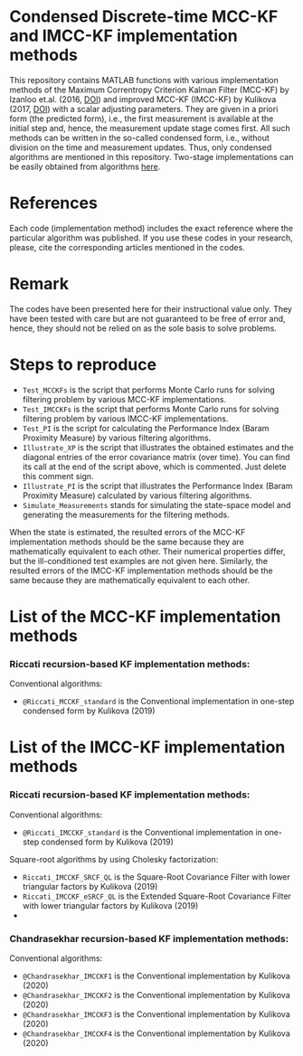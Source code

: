 # Condensed Discrete-time MCC-KF and IMCC-KF implementation methods
This repository contains MATLAB functions with various implementation methods of the Maximum Correntropy Criterion Kalman Filter (MCC-KF) by Izanloo et.al. (2016, <a href="https://doi.org/10.1109/CISS.2016.7460553">DOI</a>) and improved MCC-KF (IMCC-KF) by Kulikova (2017, <a href="https://doi.org/10.1016/j.sysconle.2017.07.016">DOI</a>) with a scalar adjusting parameters. They are given in a priori form (the predicted form), i.e., the first measurement is available at the initial step and, hence, the measurement update stage comes first. All such methods can be written in the so-called condensed form, i.e., without division on the time and measurement updates. Thus, only condensed algorithms are mentioned in this repository. Two-stage implementations can be easily obtained from algorithms <a href="https://github.com/Maria-Kulikova/MCCKF-a-posteriori">here</a>.

# References
Each code (implementation method) includes the exact reference where the particular algorithm was published. 
If you use these codes in your research, please, cite the corresponding articles mentioned in the codes.  

# Remark
The codes have been presented here for their instructional value only. They have been tested with care but are not guaranteed to be free of error and, hence, they should not be relied on as the sole basis to solve problems. 

# Steps to reproduce
- `Test_MCCKFs` is the script that performs Monte Carlo runs for solving filtering problem by various MCC-KF implementations.
- `Test_IMCCKFs` is the script that performs Monte Carlo runs for solving filtering problem by various IMCC-KF implementations.
- `Test_PI` is the script for calculating the Performance Index (Baram Proximity Measure) by various filtering algorithms. 
- `Illustrate_XP` is the script that illustrates the obtained estimates and the diagonal entries of the error covariance matrix (over time). You can find its call at the end of the script above, which is commented. Just delete this comment sign.
- `Illustrate_PI` is the script that illustrates the Performance Index (Baram Proximity Measure) calculated by various filtering algorithms. 
- `Simulate_Measurements` stands for simulating the state-space model and generating the measurements for the filtering methods.

When the state is estimated, the resulted errors of the MCC-KF implementation methods should be the same because they are mathematically equivalent to each other. Their numerical properties differ, but the ill-conditioned test examples are not given here. Similarly, the resulted errors of the IMCC-KF implementation methods should be the same because they are mathematically equivalent to each other. 

# List of the MCC-KF implementation methods
### Riccati recursion-based KF implementation methods:
Conventional algorithms:
 -  `@Riccati_MCCKF_standard` is the Conventional implementation in one-step condensed form by Kulikova (2019)

# List of the IMCC-KF implementation methods
### Riccati recursion-based KF implementation methods:
Conventional algorithms:
 -  `@Riccati_IMCCKF_standard` is the Conventional implementation in one-step condensed form by Kulikova (2019)
   
Square-root algorithms by using Cholesky factorization:
 -  `Riccati_IMCCKF_SRCF_QL`   is the Square-Root Covariance Filter with lower triangular factors by Kulikova (2019)
 -  `Riccati_IMCCKF_eSRCF_QL`  is the Extended Square-Root Covariance Filter with lower triangular factors by Kulikova (2019)
 -  
### Chandrasekhar recursion-based KF implementation methods:
Conventional algorithms:
-  `@Chandrasekhar_IMCCKF1` is the Conventional implementation by Kulikova (2020)
-  `@Chandrasekhar_IMCCKF2` is the Conventional implementation by Kulikova (2020)
-  `@Chandrasekhar_IMCCKF3` is the Conventional implementation by Kulikova (2020)
-  `@Chandrasekhar_IMCCKF4` is the Conventional implementation by Kulikova (2020)

